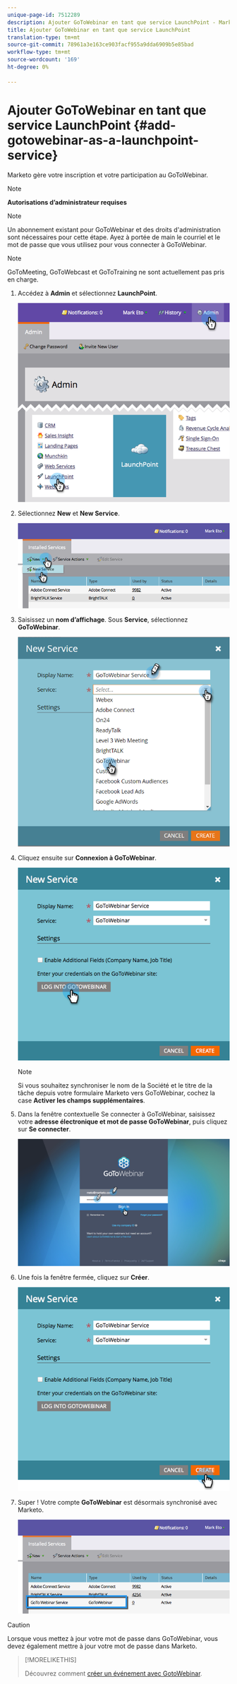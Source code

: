 ```yaml
---
unique-page-id: 7512289
description: Ajouter GoToWebinar en tant que service LaunchPoint - Marketo Docs - Documentation du produit
title: Ajouter GoToWebinar en tant que service LaunchPoint
translation-type: tm+mt
source-git-commit: 78961a3e163ce903facf955a9dda6909b5e85bad
workflow-type: tm+mt
source-wordcount: '169'
ht-degree: 0%

---
```



# Ajouter GoToWebinar en tant que service LaunchPoint {#add-gotowebinar-as-a-launchpoint-service}

Marketo gère votre inscription et votre participation au GoToWebinar.

>[!NOTE]
>
>**Autorisations d’administrateur requises**

>[!NOTE]
>
>Un abonnement existant pour GoToWebinar et des droits d&#39;administration sont nécessaires pour cette étape. Ayez à portée de main le courriel et le mot de passe que vous utilisez pour vous connecter à GoToWebinar.

>[!NOTE]
>
>GoToMeeting, GoToWebcast et GoToTraining ne sont actuellement pas pris en charge.

1. Accédez à **Admin** et sélectionnez **LaunchPoint**.

   ![](assets/image2015-4-22-15-3a33-3a47.png)

1. Sélectionnez **New** et **New Service**.

   ![](assets/new-service-gotowebinar.png)

1. Saisissez un **nom d’affichage**. Sous **Service**, sélectionnez **GoToWebinar**.

   ![](assets/new-service-goto-webinar1.png)

1. Cliquez ensuite sur **Connexion à GoToWebinar**.

   ![](assets/image2015-4-22-15-3a57-3a59.png)

   >[!NOTE]
   >
   >Si vous souhaitez synchroniser le nom de la Société et le titre de la tâche depuis votre formulaire Marketo vers GoToWebinar, cochez la case **Activer les champs supplémentaires**.

1. Dans la fenêtre contextuelle Se connecter à GoToWebinar, saisissez votre **adresse électronique et mot de passe GoToWebinar**, puis cliquez sur **Se connecter**.

   ![](assets/image2015-4-22-15-3a52-3a31.png)

1. Une fois la fenêtre fermée, cliquez sur **Créer**.

   ![](assets/image2015-4-22-15-3a57-3a43.png)

1. Super ! Votre compte **GoToWebinar** est désormais synchronisé avec Marketo.

   ![](assets/goto-webinar.png)

>[!CAUTION]
>
>Lorsque vous mettez à jour votre mot de passe dans GoToWebinar, vous devez également mettre à jour votre mot de passe dans Marketo.

>[!MORELIKETHIS]
>
>Découvrez comment [créer un événement avec GotoWebinar](/help/marketo/product-docs/demand-generation/events/create-an-event/create-an-event-with-gotowebinar.md).
